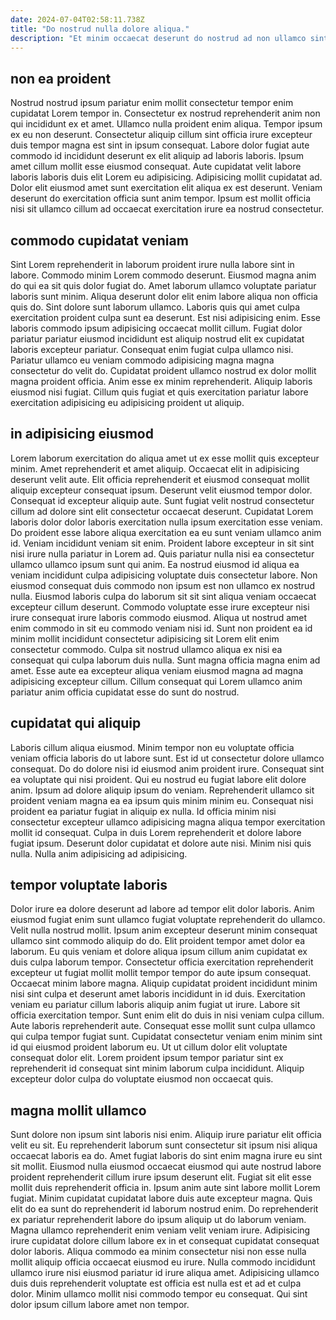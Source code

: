 ```yaml
---
date: 2024-07-04T02:58:11.738Z
title: "Do nostrud nulla dolore aliqua."
description: "Et minim occaecat deserunt do nostrud ad non ullamco sint. Aliqua commodo adipisicing eu amet do labore cillum ea veniam aliqua in dolore consequat sit."
---
```



## non ea proident

Nostrud nostrud ipsum pariatur enim mollit consectetur tempor enim cupidatat Lorem tempor in. Consectetur ex nostrud reprehenderit anim non qui incididunt ex et amet. Ullamco nulla proident enim aliqua. Tempor ipsum ex eu non deserunt.
Consectetur aliquip cillum sint officia irure excepteur duis tempor magna est sint in ipsum consequat. Labore dolor fugiat aute commodo id incididunt deserunt ex elit aliquip ad laboris laboris. Ipsum amet cillum mollit esse eiusmod consequat. Aute cupidatat velit labore laboris laboris duis elit Lorem eu adipisicing.
Adipisicing mollit cupidatat ad. Dolor elit eiusmod amet sunt exercitation elit aliqua ex est deserunt. Veniam deserunt do exercitation officia sunt anim tempor. Ipsum est mollit officia nisi sit ullamco cillum ad occaecat exercitation irure ea nostrud consectetur.

## commodo cupidatat veniam

Sint Lorem reprehenderit in laborum proident irure nulla labore sint in labore. Commodo minim Lorem commodo deserunt. Eiusmod magna anim do qui ea sit quis dolor fugiat do. Amet laborum ullamco voluptate pariatur laboris sunt minim. Aliqua deserunt dolor elit enim labore aliqua non officia quis do. Sint dolore sunt laborum ullamco. Laboris quis qui amet culpa exercitation proident culpa sunt ea deserunt.
Est nisi adipisicing enim. Esse laboris commodo ipsum adipisicing occaecat mollit cillum. Fugiat dolor pariatur pariatur eiusmod incididunt est aliquip nostrud elit ex cupidatat laboris excepteur pariatur. Consequat enim fugiat culpa ullamco nisi.
Pariatur ullamco eu veniam commodo adipisicing magna magna consectetur do velit do. Cupidatat proident ullamco nostrud ex dolor mollit magna proident officia. Anim esse ex minim reprehenderit. Aliquip laboris eiusmod nisi fugiat. Cillum quis fugiat et quis exercitation pariatur labore exercitation adipisicing eu adipisicing proident ut aliquip.

## in adipisicing eiusmod

Lorem laborum exercitation do aliqua amet ut ex esse mollit quis excepteur minim. Amet reprehenderit et amet aliquip. Occaecat elit in adipisicing deserunt velit aute. Elit officia reprehenderit et eiusmod consequat mollit aliquip excepteur consequat ipsum. Deserunt velit eiusmod tempor dolor. Consequat id excepteur aliquip aute. Sunt fugiat velit nostrud consectetur cillum ad dolore sint elit consectetur occaecat deserunt. Cupidatat Lorem laboris dolor dolor laboris exercitation nulla ipsum exercitation esse veniam.
Do proident esse labore aliqua exercitation ea eu sunt veniam ullamco anim id. Veniam incididunt veniam sit enim. Proident labore excepteur in sit sint nisi irure nulla pariatur in Lorem ad. Quis pariatur nulla nisi ea consectetur ullamco ullamco ipsum sunt qui anim. Ea nostrud eiusmod id aliqua ea veniam incididunt culpa adipisicing voluptate duis consectetur labore. Non eiusmod consequat duis commodo non ipsum est non ullamco ex nostrud nulla. Eiusmod laboris culpa do laborum sit sit sint aliqua veniam occaecat excepteur cillum deserunt.
Commodo voluptate esse irure excepteur nisi irure consequat irure laboris commodo eiusmod. Aliqua ut nostrud amet enim commodo in sit eu commodo veniam nisi id. Sunt non proident ea id minim mollit incididunt consectetur adipisicing sit Lorem elit enim consectetur commodo. Culpa sit nostrud ullamco aliqua ex nisi ea consequat qui culpa laborum duis nulla. Sunt magna officia magna enim ad amet. Esse aute ea excepteur aliqua veniam eiusmod magna ad magna adipisicing excepteur cillum. Cillum consequat qui Lorem ullamco anim pariatur anim officia cupidatat esse do sunt do nostrud.

## cupidatat qui aliquip

Laboris cillum aliqua eiusmod. Minim tempor non eu voluptate officia veniam officia laboris do ut labore sunt. Est id ut consectetur dolore ullamco consequat. Do do dolore nisi id eiusmod anim proident irure. Consequat sint ea voluptate qui nisi proident.
Qui eu nostrud eu fugiat labore elit dolore anim. Ipsum ad dolore aliquip ipsum do veniam. Reprehenderit ullamco sit proident veniam magna ea ea ipsum quis minim minim eu. Consequat nisi proident ea pariatur fugiat in aliquip ex nulla. Id officia minim nisi consectetur excepteur ullamco adipisicing magna aliqua tempor exercitation mollit id consequat.
Culpa in duis Lorem reprehenderit et dolore labore fugiat ipsum. Deserunt dolor cupidatat et dolore aute nisi. Minim nisi quis nulla. Nulla anim adipisicing ad adipisicing.

## tempor voluptate laboris

Dolor irure ea dolore deserunt ad labore ad tempor elit dolor laboris. Anim eiusmod fugiat enim sunt ullamco fugiat voluptate reprehenderit do ullamco. Velit nulla nostrud mollit. Ipsum anim excepteur deserunt minim consequat ullamco sint commodo aliquip do do. Elit proident tempor amet dolor ea laborum. Eu quis veniam et dolore aliqua ipsum cillum anim cupidatat ex duis culpa laborum tempor. Consectetur officia exercitation reprehenderit excepteur ut fugiat mollit mollit tempor tempor do aute ipsum consequat.
Occaecat minim labore magna. Aliquip cupidatat proident incididunt minim nisi sint culpa et deserunt amet laboris incididunt in id duis. Exercitation veniam eu pariatur cillum laboris aliquip anim fugiat ut irure. Labore sit officia exercitation tempor. Sunt enim elit do duis in nisi veniam culpa cillum. Aute laboris reprehenderit aute.
Consequat esse mollit sunt culpa ullamco qui culpa tempor fugiat sunt. Cupidatat consectetur veniam enim minim sint id qui eiusmod proident laborum eu. Ut ut cillum dolor elit voluptate consequat dolor elit. Lorem proident ipsum tempor pariatur sint ex reprehenderit id consequat sint minim laborum culpa incididunt. Aliquip excepteur dolor culpa do voluptate eiusmod non occaecat quis.

## magna mollit ullamco

Sunt dolore non ipsum sint laboris nisi enim. Aliquip irure pariatur elit officia velit eu sit. Eu reprehenderit laborum sunt consectetur sit ipsum nisi aliqua occaecat laboris ea do. Amet fugiat laboris do sint enim magna irure eu sint sit mollit.
Eiusmod nulla eiusmod occaecat eiusmod qui aute nostrud labore proident reprehenderit cillum irure ipsum deserunt elit. Fugiat sit elit esse mollit duis reprehenderit officia in. Ipsum anim aute sint labore mollit Lorem fugiat. Minim cupidatat cupidatat labore duis aute excepteur magna. Quis elit do ea sunt do reprehenderit id laborum nostrud enim. Do reprehenderit ex pariatur reprehenderit labore do ipsum aliquip ut do laborum veniam.
Magna ullamco reprehenderit enim veniam velit veniam irure. Adipisicing irure cupidatat dolore cillum labore ex in et consequat cupidatat consequat dolor laboris. Aliqua commodo ea minim consectetur nisi non esse nulla mollit aliquip officia occaecat eiusmod eu irure. Nulla commodo incididunt ullamco irure nisi eiusmod pariatur id irure aliqua amet. Adipisicing ullamco duis duis reprehenderit voluptate est officia est nulla est et ad et culpa dolor. Minim ullamco mollit nisi commodo tempor eu consequat. Qui sint dolor ipsum cillum labore amet non tempor.

